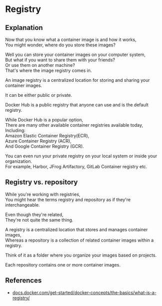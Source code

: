 # Registry

## Explanation

Now that you know what a container image is and how it works,  
You might wonder, where do you store these images?

Well you can store your container images on your computer system,  
But what if you want to share them with your friends?  
Or use them on another machine?  
That's where the image registry comes in.

An image registry is a centralized location for storing and sharing your container images.

It can be either public or private.

Docker Hub is a public registry that anyone can use and is the default registry.

While Docker Hub is a popular option,  
There are many other available container registries available today,  
Including:  
Amazon Elastic Container Registry(ECR),  
Azure Container Registry (ACR),  
And Google Container Registry (GCR).

You can even run your private registry on your local system or inside your organization.  
For example, Harbor, JFrog Artifactory, GitLab Container registry etc.

## Registry vs. repository

While you're working with registries,  
You might hear the terms registry and repository as if they're interchangeable.

Even though they're related,  
They're not quite the same thing.

A registry is a centralized location that stores and manages container images,  
Whereas a repository is a collection of related container images within a registry.

Think of it as a folder where you organize your images based on projects.

Each repository contains one or more container images.

## References

- [docs.docker.com/get-started/docker-concepts/the-basics/what-is-a-registry/](https://docs.docker.com/get-started/docker-concepts/the-basics/what-is-a-registry/)
